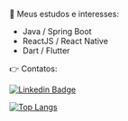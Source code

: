 <!--a href="https://imgur.com/7SBusA8"><img src="https://i.imgur.com/7SBusA8.jpg" title="source: imgur.com" /></a-->

:dart: Meus estudos e interesses:
- Java / Spring Boot
- ReactJS / React Native
- Dart / Flutter

<!--:bulb: Curiosidades: -->

👉 Contatos:

[![Linkedin Badge](https://img.shields.io/badge/-LinkedIn-blue?style=for-the-badge&logo=Linkedin&logoColor=white&link=https://www.linkedin.com/in/tgfarias)](https://www.linkedin.com/in/tgfarias)

[![Top Langs](https://github-readme-stats.vercel.app/api/top-langs/?username=tgfarias&layout=compact&theme=radical&bg_color=30,0d0d0d,191919&title_color=fff&text_color=fff&icon_color=79ff97)](https://github.com/eliasnepo/github-readme-stats)
